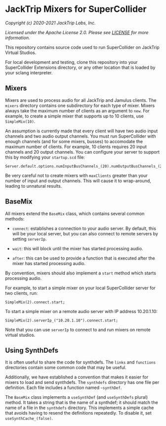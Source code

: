 # JackTrip Mixers for SuperCollider

_Copyright (c) 2020-2021 JackTrip Labs, Inc._

_Licensed under the Apache License 2.0. Please see [LICENSE](LICENSE) for more information._

This repository contains source code used to run SuperCollider on
JackTrip Virtual Studios.

For local development and testing, clone this repository into your
SuperCollider Extensions directory, or any other location that is
loaded by your sclang interpreter.


## Mixers

Mixers are used to process audio for all JackTrip and Jamulus clients.
The `mixers` directory contains one subdirectory for each type of mixer.
Mixers always take the maximum number of clients as an argument to `new`.
For example, to create a simple mixer that supports up to 10 clients,
use `SimpleMix(10)`.

An assumption is currently made that every client will have two audio input
channels and two audio output channels. You must run SuperCollider with
enough channels (and for some mixers, busses) to accomodate the maximum
number of clients. For example, 10 clients requires 20 input channels and
20 output channels. You can configure your server to support this by
modifying your `startup.scd` file:

```
Server.default.options.numInputBusChannels_(20).numOutputBusChannels_(20);
```

Be very careful not to create mixers with `maxClients` greater than your
number of input and output channels. This will cause it to wrap-around,
leading to unnatural results.


## BaseMix

All mixers extend the `BaseMix` class, which contains several common methods:

* `connect`: establishes a connection to your audio server. By default, this
will be your local server, but you can also connect to remote servers by
setting `serverIp`.

* `wait`: this will block until the mixer has started processing audio.

* `after`: this can be used to provide a function that is executed after
the mixer has started processing audio.

By convention, mixers should also implement a `start` method which starts
processing audio.

For example, to start a simple mixer on your local SuperCollider server for
two clients, run:

```
SimpleMix(2).connect.start;
```

To start a simple mixer on a remote audio server with IP address 10.20.1.10:

```
SimpleMix(2).serverIp_("10.20.1.10").connect.start;
```

Note that you can use `serverIp` to connect to and run mixers on remote
virtual studios.


## Using SynthDefs

It is often useful to share the code for synthdefs. The `links` and
`functions` directories contain some common code that may be useful.

Additionally, we have established a convention that makes it easier
for mixers to load and send synthdefs. The `synthdefs` directory has
one file per definition. Each file includes a function named `~synthDef`.

The `BaseMix` class implements a `useSynthDef` (and `useSynthDefs` plural)
method. It takes a string that is the name of a synthdef; it should match
the name of a file in the `synthdefs` directory. This implements a simple
cache that avoids having to resend the definitions repeatedly. To disable
it, set `useSynthCache_(false)`.
